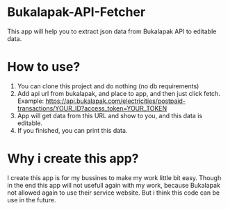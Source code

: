 # Bukalapak-API-Fetcher
This app will help you to extract json data from Bukalapak API to editable data.

# How to use?
1. You can clone this project and do nothing (no db requirements)
2. Add api url from bukalapak, and place to app, and then just click fetch.
Example:
https://api.bukalapak.com/electricities/postpaid-transactions/YOUR_ID?access_token=YOUR_TOKEN
3. App will get data from this URL and show to you, and this data is editable.
4. If you finished, you can print this data.

# Why i create this app?
I create this app is for my bussines to make my work little bit easy.
Though in the end this app will not usefull again with my work, because Bukalapak not allowed again to use their service website.
But i think this code can be use in the future.
